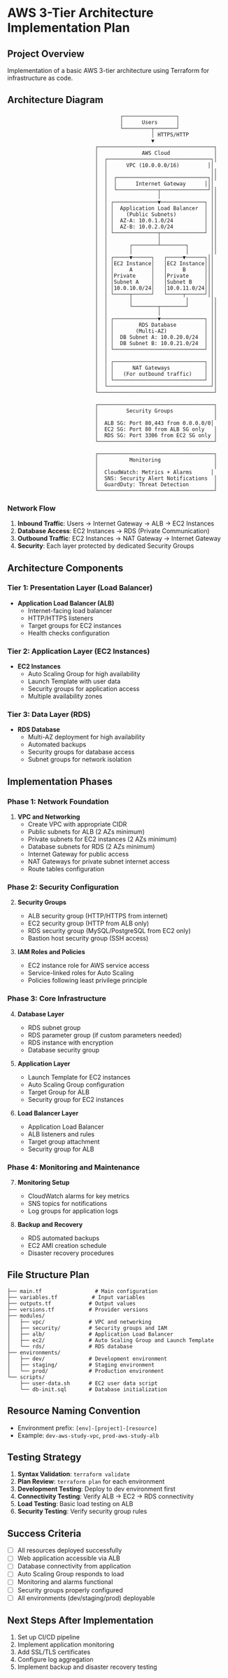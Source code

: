 # AWS 3-Tier Architecture Implementation Plan

## Project Overview
Implementation of a basic AWS 3-tier architecture using Terraform for infrastructure as code.

## Architecture Diagram

```
                                    ┌─────────────────┐
                                    │      Users      │
                                    └─────────┬───────┘
                                              │ HTTPS/HTTP
                                              ▼
                            ┌─────────────────────────────────────┐
                            │              AWS Cloud              │
                            │  ┌─────────────────────────────────┐│
                            │  │      VPC (10.0.0.0/16)         ││
                            │  │                                 ││
                            │  │  ┌─────────────────────────────┐││
                            │  │  │      Internet Gateway      │││
                            │  │  └─────────────┬───────────────┘││
                            │  │                │                ││
                            │  │ ┌──────────────▼──────────────┐ ││
                            │  │ │  Application Load Balancer  │ ││
                            │  │ │    (Public Subnets)         │ ││
                            │  │ │  AZ-A: 10.0.1.0/24          │ ││
                            │  │ │  AZ-B: 10.0.2.0/24          │ ││
                            │  │ └──────────────┬──────────────┘ ││
                            │  │                │                ││
                            │  │       ┌────────┴────────┐       ││
                            │  │       │                 │       ││
                            │  │ ┌─────▼──────┐   ┌─────▼──────┐││
                            │  │ │EC2 Instance│   │EC2 Instance│││
                            │  │ │     A      │   │     B      │││
                            │  │ │Private     │   │Private     │││
                            │  │ │Subnet A    │   │Subnet B    │││
                            │  │ │10.0.10.0/24│   │10.0.11.0/24│││
                            │  │ └─────┬──────┘   └─────┬──────┘││
                            │  │       │                 │       ││
                            │  │       └────────┬────────┘       ││
                            │  │                │                ││
                            │  │ ┌──────────────▼──────────────┐ ││
                            │  │ │        RDS Database         │ ││
                            │  │ │       (Multi-AZ)            │ ││
                            │  │ │  DB Subnet A: 10.0.20.0/24  │ ││
                            │  │ │  DB Subnet B: 10.0.21.0/24  │ ││
                            │  │ └─────────────────────────────┘ ││
                            │  │                                 ││
                            │  │ ┌─────────────────────────────┐ ││
                            │  │ │      NAT Gateways           │ ││
                            │  │ │   (For outbound traffic)    │ ││
                            │  │ └─────────────────────────────┘ ││
                            │  └─────────────────────────────────┘│
                            └─────────────────────────────────────┘

                            ┌─────────────────────────────────────┐
                            │         Security Groups             │
                            │                                     │
                            │  ALB SG: Port 80,443 from 0.0.0.0/0│
                            │  EC2 SG: Port 80 from ALB SG only   │
                            │  RDS SG: Port 3306 from EC2 SG only │
                            └─────────────────────────────────────┘

                            ┌─────────────────────────────────────┐
                            │          Monitoring                 │
                            │                                     │
                            │  CloudWatch: Metrics + Alarms      │
                            │  SNS: Security Alert Notifications  │
                            │  GuardDuty: Threat Detection        │
                            └─────────────────────────────────────┘
```

### Network Flow
1. **Inbound Traffic**: Users → Internet Gateway → ALB → EC2 Instances
2. **Database Access**: EC2 Instances → RDS (Private Communication)
3. **Outbound Traffic**: EC2 Instances → NAT Gateway → Internet Gateway
4. **Security**: Each layer protected by dedicated Security Groups

## Architecture Components

### Tier 1: Presentation Layer (Load Balancer)
- **Application Load Balancer (ALB)**
  - Internet-facing load balancer
  - HTTP/HTTPS listeners
  - Target groups for EC2 instances
  - Health checks configuration

### Tier 2: Application Layer (EC2 Instances)
- **EC2 Instances**
  - Auto Scaling Group for high availability
  - Launch Template with user data
  - Security groups for application access
  - Multiple availability zones

### Tier 3: Data Layer (RDS)
- **RDS Database**
  - Multi-AZ deployment for high availability
  - Automated backups
  - Security groups for database access
  - Subnet groups for network isolation

## Implementation Phases

### Phase 1: Network Foundation
1. **VPC and Networking**
   - Create VPC with appropriate CIDR
   - Public subnets for ALB (2 AZs minimum)
   - Private subnets for EC2 instances (2 AZs minimum)
   - Database subnets for RDS (2 AZs minimum)
   - Internet Gateway for public access
   - NAT Gateways for private subnet internet access
   - Route tables configuration

### Phase 2: Security Configuration
2. **Security Groups**
   - ALB security group (HTTP/HTTPS from internet)
   - EC2 security group (HTTP from ALB only)
   - RDS security group (MySQL/PostgreSQL from EC2 only)
   - Bastion host security group (SSH access)

3. **IAM Roles and Policies**
   - EC2 instance role for AWS service access
   - Service-linked roles for Auto Scaling
   - Policies following least privilege principle

### Phase 3: Core Infrastructure
4. **Database Layer**
   - RDS subnet group
   - RDS parameter group (if custom parameters needed)
   - RDS instance with encryption
   - Database security group

5. **Application Layer**
   - Launch Template for EC2 instances
   - Auto Scaling Group configuration
   - Target Group for ALB
   - Security group for EC2 instances

6. **Load Balancer Layer**
   - Application Load Balancer
   - ALB listeners and rules
   - Target group attachment
   - Security group for ALB

### Phase 4: Monitoring and Maintenance
7. **Monitoring Setup**
   - CloudWatch alarms for key metrics
   - SNS topics for notifications
   - Log groups for application logs

8. **Backup and Recovery**
   - RDS automated backups
   - EC2 AMI creation schedule
   - Disaster recovery procedures

## File Structure Plan
```
├── main.tf                 # Main configuration
├── variables.tf           # Input variables
├── outputs.tf            # Output values
├── versions.tf           # Provider versions
├── modules/
│   ├── vpc/              # VPC and networking
│   ├── security/         # Security groups and IAM
│   ├── alb/              # Application Load Balancer
│   ├── ec2/              # Auto Scaling Group and Launch Template
│   └── rds/              # RDS database
├── environments/
│   ├── dev/              # Development environment
│   ├── staging/          # Staging environment
│   └── prod/             # Production environment
└── scripts/
    ├── user-data.sh      # EC2 user data script
    └── db-init.sql       # Database initialization
```

## Resource Naming Convention
- Environment prefix: `[env]-[project]-[resource]`
- Example: `dev-aws-study-vpc`, `prod-aws-study-alb`

## Testing Strategy
1. **Syntax Validation**: `terraform validate`
2. **Plan Review**: `terraform plan` for each environment
3. **Development Testing**: Deploy to dev environment first
4. **Connectivity Testing**: Verify ALB → EC2 → RDS connectivity
5. **Load Testing**: Basic load testing on ALB
6. **Security Testing**: Verify security group rules

## Success Criteria
- [ ] All resources deployed successfully
- [ ] Web application accessible via ALB
- [ ] Database connectivity from application
- [ ] Auto Scaling Group responds to load
- [ ] Monitoring and alarms functional
- [ ] Security groups properly configured
- [ ] All environments (dev/staging/prod) deployable

## Next Steps After Implementation
1. Set up CI/CD pipeline
2. Implement application monitoring
3. Add SSL/TLS certificates
4. Configure log aggregation
5. Implement backup and disaster recovery testing